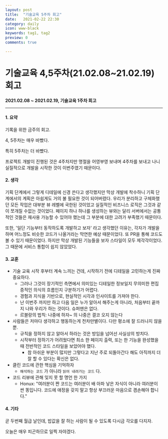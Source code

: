 ```yaml
---
layout: post
title:  "기술교육 5주차 회고"
date:   2021-02-22 22:30
category: daily
icon: www-black
keywords: tag1, tag2
preview: 0
comments: true

---
```




# 기술교육 4,5주차(21.02.08~21.02.19) 회고



**2021.02.08 ~ 2021.02.19, 기술교육 1주차 회고**

---

#### 1. 요약

기록을 위한 금주의 회고. 



4, 5주차는 매우 바빴다.

특히 5주차는 더 바빴다.

프로젝트 개발이 진행된 것은 4주차지만 명절을 어영부영 보내며 4주차를 보내고 나니 실질적으로 개발을 시작한 것이 이번주였기 때문이다.



#### 2. 생각

기획 단계에서 그렇게 디테일에 신경 쓴다고 생각했지만 막상 개발에 착수하니 기획 단계에서의 계획은 아쉽게도 거의 불 필요한 것이 되어버렸다. 우리가 분리하고 구체화했던 모든 작업은 대부분 뷰 레벨에 국한된 것이었고 실질적인 비즈니스 로직은 그것과 같이 쪼개질 수없는 것이었다. 페이지 하나 하나를 생성하는 뷰와는 달리 서버에서는 공통적인 것들은 재사용 가능할 수 있어야 했는데 그 부분에 대한 고려가 부족했기 때문이다.

또한, '일단 기능부터 동작하도록 개발하고 보자' 라고 생각했던 이유는, 각자가 개발을 하며 어느정도 비슷한 코드가 나올거라는 막연한 예상 때문이었다. 또 PR을 통해 코드도 볼 수 있기 때문이었다. 하지만 막상 개발된 기능들을 보자 스타일이 모두 제각각이었다. 그 때문에 서비스 통합이 쉽지 않았었다. 



#### 3. 교훈

- 기술 교육 시작 후부터 계속 느끼는 건데, 시작하기 전에 디테일을 고민하는게 진짜 중요하다.
  - 그러나 그것이 장기적인 측면에서 의미있는 디테일한 정보일지 무의미한 편집증적인 의식의 흐름인지 구분하기가 어렵다.
  - 경험과 지식을 기반으로, 현실적인 시각과 인사이트를 가져야 한다.
  - 난 이번주 까지만 하고 다음 일은 누가 알아서 해주는게 아니라, 처음부터 끝까지 나와 우리가 하는 것이다. 슈퍼맨은 없다.
  - 르블랑의 법칙: 나중에 하자~ 의 나중은 결코 오지 않는다
- 사람들은 저마다 생각하고 행동하는게 천차만별이다. 다만 평소에 잘 드러나지 않을 뿐.
  - 규칙을 정하지 않고 알아서 하라는 것은 방임을 넘어선 사실상의 방치다.
  - 시작부터 정하기가 어려웠다면 최소 한 페이지 출력, 또는 한 기능을 완성했을 때 전반적인 코드 스타일을 보았어야 했다.
    - 참 아쉬운 부분이 많지만 그렇다고 지난 주로 되돌아간다 해도 아직까지 더 잘 할 수 있다는 확신은 없다.
- 클린 코드에 관한 핵심을 기억하자
  - `해석하는 코드` 가 아니라 `읽어 내려가는 코드` 다.
- 코드 리뷰에 관해 잊지 못 할 명언 한 가지
  - Honux: "여러분이 짠 코드는 여러분이 배 아파 낳은 자식이 아니라 여러분이 싼 똥입니다. 코드에 애정을 갖지 말고 항상 부끄러운 마음으로 겸손해야 합니다."



#### 4. 기타

곧 두번째 월급 날인데, 밥값을 잘 하는 사람이 될 수 있도록 다시금 각오를 다지자.

오늘은 매우 피곤하므로 일찍 자야겠다. 
